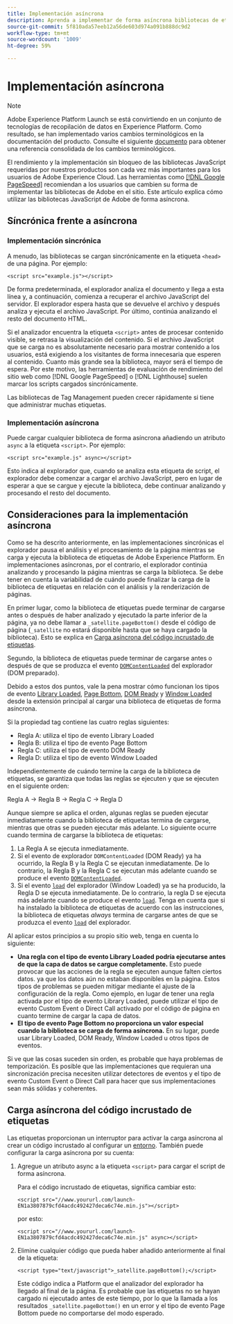 ```yaml
---
title: Implementación asíncrona
description: Aprenda a implementar de forma asíncrona bibliotecas de etiquetas de Adobe Experience Platform en el sitio web.
source-git-commit: 5f810ada57eeb12a56de603d974a091b888dc9d2
workflow-type: tm+mt
source-wordcount: '1009'
ht-degree: 59%

---
```


# Implementación asíncrona

>[!NOTE]
>
>Adobe Experience Platform Launch se está convirtiendo en un conjunto de tecnologías de recopilación de datos en Experience Platform. Como resultado, se han implementado varios cambios terminológicos en la documentación del producto. Consulte el siguiente [documento](../../term-updates.md) para obtener una referencia consolidada de los cambios terminológicos.

El rendimiento y la implementación sin bloqueo de las bibliotecas JavaScript requeridas por nuestros productos son cada vez más importantes para los usuarios de Adobe Experience Cloud. Las herramientas como [[!DNL Google PageSpeed]](https://developers.google.com/speed/pagespeed/insights/) recomiendan a los usuarios que cambien su forma de implementar las bibliotecas de Adobe en el sitio. Este artículo explica cómo utilizar las bibliotecas JavaScript de Adobe de forma asíncrona.

## Síncrónica frente a asíncrona

### Implementación sincrónica

A menudo, las bibliotecas se cargan sincrónicamente en la etiqueta `<head>` de una página. Por ejemplo:

```markup
<script src="example.js"></script>
```

De forma predeterminada, el explorador analiza el documento y llega a esta línea y, a continuación, comienza a recuperar el archivo JavaScript del servidor. El explorador espera hasta que se devuelve el archivo y después analiza y ejecuta el archivo JavaScript. Por último, continúa analizando el resto del documento HTML.

Si el analizador encuentra la etiqueta `<script>` antes de procesar contenido visible, se retrasa la visualización del contenido. Si el archivo JavaScript que se carga no es absolutamente necesario para mostrar contenido a los usuarios, está exigiendo a los visitantes de forma innecesaria que esperen al contenido. Cuanto más grande sea la biblioteca, mayor será el tiempo de espera. Por este motivo, las herramientas de evaluación de rendimiento del sitio web como [!DNL Google PageSpeed] o [!DNL Lighthouse] suelen marcar los scripts cargados sincrónicamente.

Las bibliotecas de Tag Management pueden crecer rápidamente si tiene que administrar muchas etiquetas.

### Implementación asíncrona

Puede cargar cualquier biblioteca de forma asíncrona añadiendo un atributo `async` a la etiqueta `<script>`. Por ejemplo:

```markup
<script src="example.js" async></script>
```

Esto indica al explorador que, cuando se analiza esta etiqueta de script, el explorador debe comenzar a cargar el archivo JavaScript, pero en lugar de esperar a que se cargue y ejecute la biblioteca, debe continuar analizando y procesando el resto del documento.

## Consideraciones para la implementación asíncrona

Como se ha descrito anteriormente, en las implementaciones sincrónicas el explorador pausa el análisis y el procesamiento de la página mientras se carga y ejecuta la biblioteca de etiquetas de Adobe Experience Platform. En implementaciones asíncronas, por el contrario, el explorador continúa analizando y procesando la página mientras se carga la biblioteca. Se debe tener en cuenta la variabilidad de cuándo puede finalizar la carga de la biblioteca de etiquetas en relación con el análisis y la renderización de páginas.

En primer lugar, como la biblioteca de etiquetas puede terminar de cargarse antes o después de haber analizado y ejecutado la parte inferior de la página, ya no debe llamar a `_satellite.pageBottom()` desde el código de página (`_satellite` no estará disponible hasta que se haya cargado la biblioteca). Esto se explica en [Carga asíncrona del código incrustado de etiquetas](#loading-the-tags-embed-code-asynchronously).

Segundo, la biblioteca de etiquetas puede terminar de cargarse antes o después de que se produzca el evento [`DOMContentLoaded`](https://developer.mozilla.org/es-ES/docs/Web/Events/DOMContentLoaded) del explorador (DOM preparado).

Debido a estos dos puntos, vale la pena mostrar cómo funcionan los tipos de evento [Library Loaded](../../extensions/web/core/overview.md#library-loaded-page-top), [Page Bottom](../../extensions/web/core/overview.md#page-bottom), [DOM Ready](../../extensions/web/core/overview.md#page-bottom) y [Window Loaded](../../extensions/web/core/overview.md#window-loaded) desde la extensión principal al cargar una biblioteca de etiquetas de forma asíncrona.

Si la propiedad tag contiene las cuatro reglas siguientes:

* Regla A: utiliza el tipo de evento Library Loaded
* Regla B: utiliza el tipo de evento Page Bottom
* Regla C: utiliza el tipo de evento DOM Ready
* Regla D: utiliza el tipo de evento Window Loaded

Independientemente de cuándo termine la carga de la biblioteca de etiquetas, se garantiza que todas las reglas se ejecuten y que se ejecuten en el siguiente orden:

Regla A → Regla B → Regla C → Regla D

Aunque siempre se aplica el orden, algunas reglas se pueden ejecutar inmediatamente cuando la biblioteca de etiquetas termina de cargarse, mientras que otras se pueden ejecutar más adelante. Lo siguiente ocurre cuando termina de cargarse la biblioteca de etiquetas:

1. La Regla A se ejecuta inmediatamente.
1. Si el evento de explorador `DOMContentLoaded` (DOM Ready) ya ha ocurrido, la Regla B y la Regla C se ejecutan inmediatamente. De lo contrario, la Regla B y la Regla C se ejecutan más adelante cuando se produce el evento [`DOMContentLoaded`](https://developer.mozilla.org/en-US/docs/Web/Events/DOMContentLoaded).
1. Si el evento [`load`](https://developer.mozilla.org/es-ES/docs/Web/Events/load) del explorador (Window Loaded) ya se ha producido, la Regla D se ejecuta inmediatamente. De lo contrario, la regla D se ejecuta más adelante cuando se produce el evento [`load`](https://developer.mozilla.org/en-US/docs/Web/Events/load). Tenga en cuenta que si ha instalado la biblioteca de etiquetas de acuerdo con las instrucciones, la biblioteca de etiquetas *always* termina de cargarse antes de que se produzca el evento [`load`](https://developer.mozilla.org/en-US/docs/Web/Events/load) del explorador.

Al aplicar estos principios a su propio sitio web, tenga en cuenta lo siguiente:

* **Una regla con el tipo de evento Library Loaded podría ejecutarse antes de que la capa de datos se cargue completamente.** Esto puede provocar que las acciones de la regla se ejecuten aunque falten ciertos datos. ya que los datos aún no estaban disponibles en la página. Estos tipos de problemas se pueden mitigar mediante el ajuste de la configuración de la regla. Como ejemplo, en lugar de tener una regla activada por el tipo de evento Library Loaded, puede utilizar el tipo de evento Custom Event o Direct Call activado por el código de página en cuanto termine de cargar la capa de datos.
* **El tipo de evento Page Bottom no proporciona un valor especial cuando la biblioteca se carga de forma asíncrona.**  En su lugar, puede usar Library Loaded, DOM Ready, Window Loaded u otros tipos de eventos.

Si ve que las cosas suceden sin orden, es probable que haya problemas de temporización. Es posible que las implementaciones que requieran una sincronización precisa necesiten utilizar detectores de eventos y el tipo de evento Custom Event o Direct Call para hacer que sus implementaciones sean más sólidas y coherentes.

## Carga asíncrona del código incrustado de etiquetas

Las etiquetas proporcionan un interruptor para activar la carga asíncrona al crear un código incrustado al configurar un [entorno](../publishing/environments.md). También puede configurar la carga asíncrona por su cuenta:

1. Agregue un atributo async a la etiqueta `<script>` para cargar el script de forma asíncrona.

   Para el código incrustado de etiquetas, significa cambiar esto:

   ```markup
   <script src="//www.yoururl.com/launch-EN1a3807879cfd4acdc492427deca6c74e.min.js"></script>
   ```

   por esto:

   ```markup
   <script src="//www.yoururl.com/launch-EN1a3807879cfd4acdc492427deca6c74e.min.js" async></script>
   ```

1. Elimine cualquier código que pueda haber añadido anteriormente al final de la etiqueta:

   ```markup
   <script type="text/javascript">_satellite.pageBottom();</script>
   ```

   Este código indica a Platform que el analizador del explorador ha llegado al final de la página. Es probable que las etiquetas no se hayan cargado ni ejecutado antes de este tiempo, por lo que la llamada a los resultados `_satellite.pageBottom()` en un error y el tipo de evento Page Bottom puede no comportarse del modo esperado.
